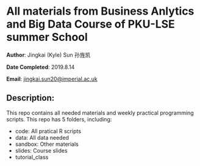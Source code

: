 # All materials from Business Anlytics and Big Data Course of PKU-LSE summer School

__Author__: Jingkai (Kyle) Sun 孙旌凯

__Date Completed__: 2019.8.14

__Email__: jingkai.sun20@imperial.ac.uk

## Description:

This repo contains all needed materials and weekly practical programming scripts.
This repo has 5 folders, including:

- code: All pratical R scripts
- data: All data needed
- sandbox: Other materials
- slides: Course slides
- tutorial_class
